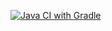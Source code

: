 [![Java CI with Gradle](https://github.com/NikolayGainulin/Pattens/actions/workflows/gradle.yml/badge.svg)](https://github.com/NikolayGainulin/Pattens/actions/workflows/gradle.yml)
